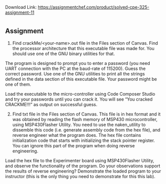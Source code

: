Download Link: https://assignmentchef.com/product/solved-cpe-325-assignment-11
<br>
<h1></h1>

<h2>Assignment</h2>

<ol>

 <li><strong> </strong>Find crackMe/&lt;your-name&gt;.out file in the Files section of Canvas. Find the processor architecture that this executable file was made for. You should use one of the GNU binary utilities for that.</li>

</ol>

The program is designed to prompt you to enter a password (you need UART connection with the PC at the baud-rate of 115200). Guess the correct password. Use one of the GNU utilities to print all the strings defined in the data section of this executable file. Your password might be one of them.

Load the executable to the micro-controller using Code Composer Studio and try your passwords until you can crack it. You will see “You cracked CRACKME!!!” as output on successful guess.

<ol start="2">

 <li> Find txt file in the Files section of Canvas. This file is in hex format and it was obtained by reading the flash memory of MSP430 microcontroller, using MSP430Flasher Utility. You need to use the naken_utility to dissemble this code (i.e. generate assembly code from the hex file), and reverse engineer what the program does. The hex file contains initialization code that starts with initializing the stack pointer register. You can ignore this part of the program when doing reverse engineering.</li>

</ol>

Load the hex file to the Experimenter board using MSP430Flasher Utility, and observe the functionality of the program. Do your observations support the results of reverse engineering? Demonstrate the loaded program to your instructor (this is the only thing you need to demonstrate for this this lab).


